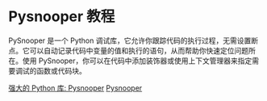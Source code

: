 # Pysnooper 教程

<show-structure depth="3"/>


PySnooper 是一个 Python 调试库，它允许你跟踪代码的执行过程，无需设置断点。它可以自动记录代码中变量的值和执行的语句，从而帮助你快速定位问题所在。使用 PySnooper，你可以在代码中添加装饰器或使用上下文管理器来指定需要调试的函数或代码块。


<seealso>
<category ref="ref_docs">
    <a href="https://mp.weixin.qq.com/s/6H33400RLNkXR-OxaHJx3g">强大的 Python 库: Pysnooper</a>
</category>
<category ref="ref_github">
    <a href="https://mp.weixin.qq.com/s/6H33400RLNkXR-OxaHJx3g">Pysnooper</a>
</category>
<category ref="ref_issues">
</category>
<category ref="ref_hf">
</category>
<category ref="ref_ms">
</category>
</seealso>